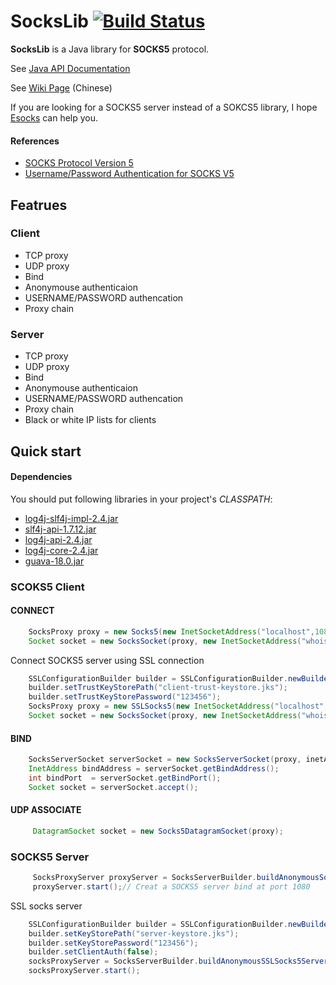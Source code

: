 # SocksLib [![Build Status](https://travis-ci.org/fengyouchao/fucksocks.svg?branch=sockslib)](https://travis-ci.org/fengyouchao/fucksocks)

**SocksLib** is a Java library for **SOCKS5** protocol.

See [Java API Documentation](http://fengyouchao.github.io/projects/fucksocks/apidocs/index.html)

See [Wiki Page](http://git.oschina.net/fyc/fucksocks/wikis/home) (Chinese)

If you are looking for a SOCKS5 server instead of a SOKCS5 library, I hope [Esocks](https://github.com/fengyouchao/esocks) can help you.




#### References
 
* [SOCKS Protocol Version 5](http://www.ietf.org/rfc/rfc1928.txt)
* [Username/Password Authentication for SOCKS V5](http://www.ietf.org/rfc/rfc1929.txt)

## Featrues

### Client

* TCP proxy
* UDP proxy
* Bind
* Anonymouse authenticaion
* USERNAME/PASSWORD authencation
* Proxy chain

### Server

* TCP proxy
* UDP proxy
* Bind
* Anonymouse authenticaion
* USERNAME/PASSWORD authencation
* Proxy chain
* Black or white IP lists for clients

## Quick start

#### Dependencies

You should put following libraries in your project's *CLASSPATH*:

* [log4j-slf4j-impl-2.4.jar](https://repo1.maven.org/maven2/org/apache/logging/log4j/log4j-slf4j-impl/2.4/log4j-slf4j-impl-2.4.jar)
* [slf4j-api-1.7.12.jar](https://repo1.maven.org/maven2/org/slf4j/slf4j-api/1.7.12/slf4j-api-1.7.12.jar)
* [log4j-api-2.4.jar](https://repo1.maven.org/maven2/org/apache/logging/log4j/log4j-api/2.4/log4j-api-2.4.jar)
* [log4j-core-2.4.jar](https://repo1.maven.org/maven2/org/apache/logging/log4j/log4j-core/2.4/log4j-core-2.4.jar)
* [guava-18.0.jar](https://repo1.maven.org/maven2/com/google/guava/guava/18.0/guava-18.0.jar)

### SCOKS5 Client

#### CONNECT

```java
    SocksProxy proxy = new Socks5(new InetSocketAddress("localhost",1080));
    Socket socket = new SocksSocket(proxy, new InetSocketAddress("whois.internic.net",43));
```

Connect SOCKS5 server using SSL connection

```java
    SSLConfigurationBuilder builder = SSLConfigurationBuilder.newBuilder();
    builder.setTrustKeyStorePath("client-trust-keystore.jks");
    builder.setTrustKeyStorePassword("123456");
    SocksProxy proxy = new SSLSocks5(new InetSocketAddress("localhost", 1081), builder.build());
    Socket socket = new SocksSocket(proxy, new InetSocketAddress("whois.internic.net",43));
```

#### BIND

```java
    SocksServerSocket serverSocket = new SocksServerSocket(proxy, inetAddress,8080);
    InetAddress bindAddress = serverSocket.getBindAddress();
    int bindPort  = serverSocket.getBindPort();
    Socket socket = serverSocket.accept();
```

#### UDP ASSOCIATE

```java
     DatagramSocket socket = new Socks5DatagramSocket(proxy);
```

### SOCKS5 Server

```java
     SocksProxyServer proxyServer = SocksServerBuilder.buildAnonymousSocks5Server(); 
     proxyServer.start();// Creat a SOCKS5 server bind at port 1080
```

SSL socks server

```java
    SSLConfigurationBuilder builder = SSLConfigurationBuilder.newBuilder();
    builder.setKeyStorePath("server-keystore.jks");
    builder.setKeyStorePassword("123456");
    builder.setClientAuth(false);
    socksProxyServer = SocksServerBuilder.buildAnonymousSSLSocks5Server(1081, builder.build());
    socksProxyServer.start();
```
